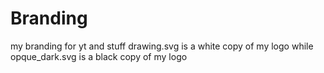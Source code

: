 # Branding
my branding for yt and stuff
drawing.svg is a white copy of my logo
while opque_dark.svg is a black copy of my logo
